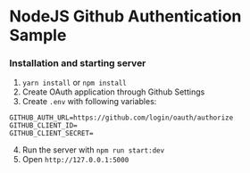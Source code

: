 # NodeJS Github Authentication Sample

### Installation and starting server

1. `yarn install` or `npm install`
2. Create OAuth application through Github Settings
3. Create `.env` with following variables:
  ```
  GITHUB_AUTH_URL=https://github.com/login/oauth/authorize
  GITHUB_CLIENT_ID=
  GITHUB_CLIENT_SECRET=
  ```
4. Run the server with `npm run start:dev`
5. Open `http://127.0.0.1:5000`